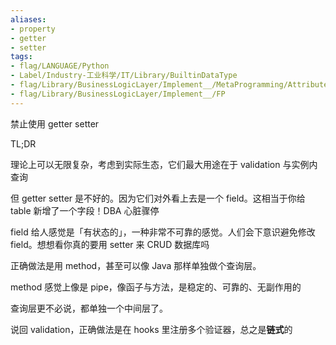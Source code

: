 ```yaml
---
aliases:
- property
- getter
- setter
tags:
- flag/LANGUAGE/Python
- Label/Industry-工业科学/IT/Library/BuiltinDataType
- flag/Library/BusinessLogicLayer/Implement__/MetaProgramming/Attribute/Reflection
- flag/Library/BusinessLogicLayer/Implement__/FP
---
```


禁止使用 getter setter

TL;DR

理论上可以无限复杂，考虑到实际生态，它们最大用途在于 validation 与实例内查询

但 getter setter 是不好的。因为它们对外看上去是一个 field。这相当于你给 table 新增了一个字段！DBA 心脏骤停

field 给人感觉是「有状态的」，一种非常不可靠的感觉。人们会下意识避免修改 field。想想看你真的要用 setter 来 CRUD 数据库吗

正确做法是用 method，甚至可以像 Java 那样单独做个查询层。

method 感觉上像是 pipe，像函子与方法，是稳定的、可靠的、无副作用的

查询层更不必说，都单独一个中间层了。

说回 validation，正确做法是在 hooks 里注册多个验证器，总之是**链式**的
